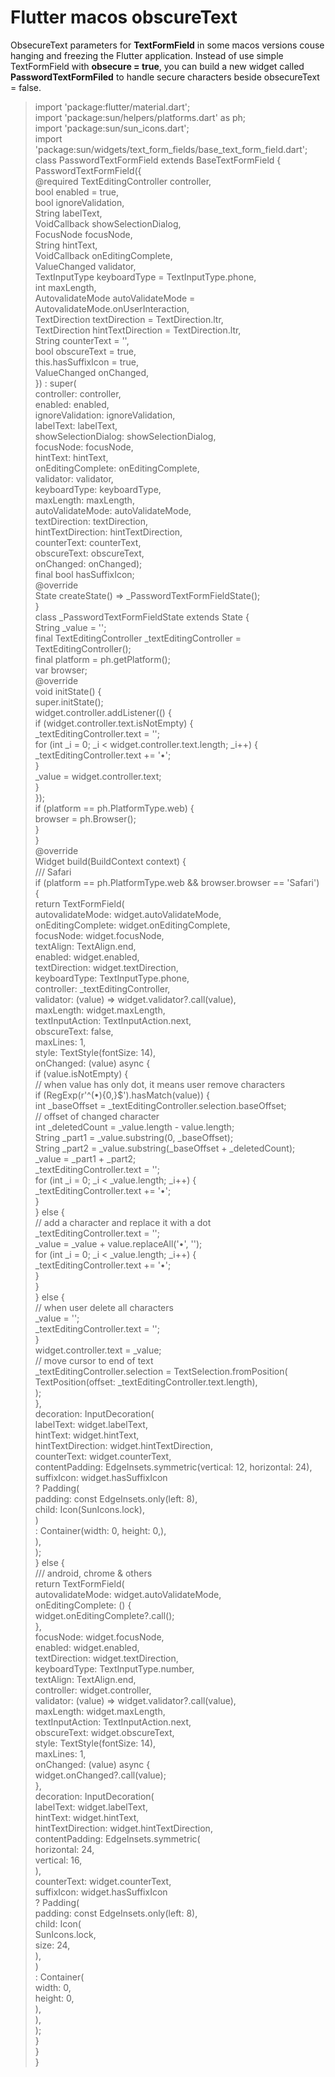 # Flutter macos obscureText

ObsecureText parameters for **TextFormField** in some macos versions couse hanging and freezing the Flutter application.
Instead of use simple TextFormField with **obsecure = true**, you can build a new widget called **PasswordTextFormFiled** to handle secure characters beside obsecureText = false.


> import 'package:flutter/material.dart';  
import 'package:sun/helpers/platforms.dart' as ph;  
import 'package:sun/sun_icons.dart';  
import 'package:sun/widgets/text_form_fields/base_text_form_field.dart';    
 class PasswordTextFormField extends BaseTextFormField {  
  PasswordTextFormField({  
    @required TextEditingController controller,  
  bool enabled = true,  
  bool ignoreValidation,  
  String labelText,  
  VoidCallback showSelectionDialog,  
  FocusNode focusNode,  
  String hintText,  
  VoidCallback onEditingComplete,  
  ValueChanged<String> validator,  
  TextInputType keyboardType = TextInputType.phone,  
  int maxLength,  
  AutovalidateMode autoValidateMode = AutovalidateMode.onUserInteraction,  
  TextDirection textDirection = TextDirection.ltr,  
  TextDirection hintTextDirection = TextDirection.ltr,  
  String counterText = '',  
  bool obscureText = true,  
 this.hasSuffixIcon = true,  
  ValueChanged<String> onChanged,  
  }) : super(  
            controller: controller,  
  enabled: enabled,  
  ignoreValidation: ignoreValidation,  
  labelText: labelText,  
  showSelectionDialog: showSelectionDialog,  
  focusNode: focusNode,  
  hintText: hintText,  
  onEditingComplete: onEditingComplete,  
  validator: validator,  
  keyboardType: keyboardType,  
  maxLength: maxLength,  
  autoValidateMode: autoValidateMode,  
  textDirection: textDirection,  
  hintTextDirection: hintTextDirection,  
  counterText: counterText,  
  obscureText: obscureText,  
  onChanged: onChanged);  
 final bool hasSuffixIcon;  
  @override  
  State<StatefulWidget> createState() => _PasswordTextFormFieldState();  
}  
class _PasswordTextFormFieldState extends State<PasswordTextFormField> {  
  String _value = '';  
 final TextEditingController _textEditingController = TextEditingController();  
 final platform = ph.getPlatform();  
 var browser;  
  @override  
  void initState() {  
    super.initState();  
  widget.controller.addListener(() {  
      if (widget.controller.text.isNotEmpty) {  
        _textEditingController.text = '';  
 for (int _i = 0; _i < widget.controller.text.length; _i++) {  
          _textEditingController.text += '•';  
  }  
        _value = widget.controller.text;  
  }  
    });  
 if (platform == ph.PlatformType.web) {  
      browser = ph.Browser();  
  }  
  }  
  @override  
  Widget build(BuildContext context) {  
    /// Safari  
  if (platform == ph.PlatformType.web && browser.browser == 'Safari') {  
      return TextFormField(  
        autovalidateMode: widget.autoValidateMode,  
  onEditingComplete: widget.onEditingComplete,  
  focusNode: widget.focusNode,  
  textAlign: TextAlign.end,  
  enabled: widget.enabled,  
  textDirection: widget.textDirection,  
  keyboardType: TextInputType.phone,  
  controller: _textEditingController,  
  validator: (value) => widget.validator?.call(value),  
  maxLength: widget.maxLength,  
  textInputAction: TextInputAction.next,  
  obscureText: false,  
  maxLines: 1,  
  style: TextStyle(fontSize: 14),  
  onChanged: (value) async {  
          if (value.isNotEmpty) {  
            // when value has only dot, it means user remove characters  
  if (RegExp(r'^(•){0,}$').hasMatch(value)) {  
              int _baseOffset = _textEditingController.selection.baseOffset;  
  // offset of changed character  
  int _deletedCount = _value.length - value.length;  
  String _part1 = _value.substring(0, _baseOffset);  
  String _part2 = _value.substring(_baseOffset + _deletedCount);  
  _value = _part1 + _part2;  
  _textEditingController.text = '';  
 for (int _i = 0; _i < _value.length; _i++) {  
                _textEditingController.text += '•';  
  }  
            } else {  
              // add a character and replace it with a dot  
  _textEditingController.text = '';  
  _value = _value + value.replaceAll('•', '');  
 for (int _i = 0; _i < _value.length; _i++) {  
                _textEditingController.text += '•';  
  }  
            }  
          } else {  
            // when user delete all characters  
  _value = '';  
  _textEditingController.text = '';  
  }  
          widget.controller.text = _value;  
  // move cursor to end of text  
  _textEditingController.selection = TextSelection.fromPosition(  
            TextPosition(offset: _textEditingController.text.length),  
  );  
  },  
  decoration: InputDecoration(  
          labelText: widget.labelText,  
  hintText: widget.hintText,  
  hintTextDirection: widget.hintTextDirection,  
  counterText: widget.counterText,  
  contentPadding: EdgeInsets.symmetric(vertical: 12, horizontal: 24),  
  suffixIcon: widget.hasSuffixIcon  
  ? Padding(  
                  padding: const EdgeInsets.only(left: 8),  
  child: Icon(SunIcons.lock),  
  )  
              : Container(width: 0, height: 0,),  
  ),  
  );  
  } else {  
      /// android, chrome & others  
  return TextFormField(  
        autovalidateMode: widget.autoValidateMode,  
  onEditingComplete: () {  
          widget.onEditingComplete?.call();  
  },  
  focusNode: widget.focusNode,  
  enabled: widget.enabled,  
  textDirection: widget.textDirection,  
  keyboardType: TextInputType.number,  
  textAlign: TextAlign.end,  
  controller: widget.controller,  
  validator: (value) => widget.validator?.call(value),  
  maxLength: widget.maxLength,  
  textInputAction: TextInputAction.next,  
  obscureText: widget.obscureText,  
  style: TextStyle(fontSize: 14),  
  maxLines: 1,  
  onChanged: (value) async {  
          widget.onChanged?.call(value);  
  },  
  decoration: InputDecoration(  
          labelText: widget.labelText,  
  hintText: widget.hintText,  
  hintTextDirection: widget.hintTextDirection,  
  contentPadding: EdgeInsets.symmetric(  
            horizontal: 24,  
  vertical: 16,  
  ),  
  counterText: widget.counterText,  
  suffixIcon: widget.hasSuffixIcon  
  ? Padding(  
                  padding: const EdgeInsets.only(left: 8),  
  child: Icon(  
                    SunIcons.lock,  
  size: 24,  
  ),  
  )  
              : Container(  
                  width: 0,  
  height: 0,  
  ),  
  ),  
  );  
  }  
  }  
}
